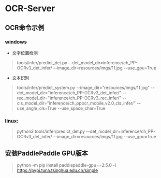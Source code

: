 # OCR-Server

## OCR命令示例
### windows
- 文字位置检测
> tools/infer/predict_det.py --det_model_dir=inference/ch_PP-OCRv3_det_infer/  --image_dir=resources/imgs/11.jpg  --use_gpu=True
- 文本识别 
> tools/infer/predict_system.py --image_dir="resources/imgs/11.jpg" --det_model_dir="inference/ch_PP-OCRv3_det_infer/"  --rec_model_dir="inference/ch_PP-OCRv3_rec_infer/" --cls_model_dir="inference/ch_ppocr_mobile_v2.0_cls_infer/" --use_angle_cls=True --use_space_char=True
### linux:
> python3 tools/infer/predict_det.py --det_model_dir=inference/ch_PP-OCRv3_det_infer/  --image_dir=resources/imgs/11.jpg  --use_gpu=True

## 安装PaddlePaddle GPU版本
> python -m pip install paddlepaddle-gpu==2.5.0 -i https://pypi.tuna.tsinghua.edu.cn/simple